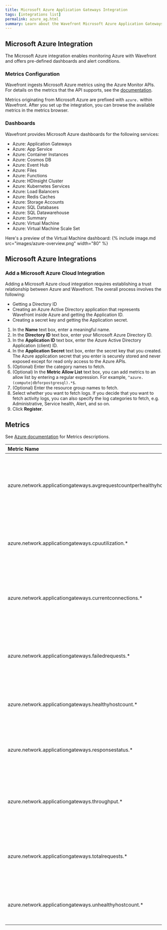 ```yaml
---
title: Microsoft Azure Application Gateways Integration
tags: [integrations list]
permalink: azure_ag.html
summary: Learn about the Wavefront Microsoft Azure Application Gateways Integration.
---
```

## Microsoft Azure Integration

The Microsoft Azure integration enables monitoring Azure with Wavefront and offers pre-defined dashboards and alert conditions. 

### Metrics Configuration
Wavefront ingests Microsoft Azure metrics using the Azure Monitor APIs. For details on the metrics that the API supports, see the [documentation](https://docs.microsoft.com/en-us/azure/monitoring-and-diagnostics/monitoring-supported-metrics).

Metrics originating from Microsoft Azure are prefixed with `azure.` within Wavefront. After you set up the integration, you can browse the available metrics in the metrics browser. 

### Dashboards

Wavefront provides Microsoft Azure dashboards for the following services:

- Azure: Application Gateways
- Azure: App Service
- Azure: Container Instances
- Azure: Cosmos DB
- Azure: Event Hub
- Azure: Files
- Azure: Functions
- Azure: HDInsight Cluster
- Azure: Kubernetes Services
- Azure: Load Balancers
- Azure: Redis Caches
- Azure: Storage Accounts
- Azure: SQL Databases
- Azure: SQL Datawarehouse
- Azure: Summary
- Azure: Virtual Machine
- Azure: Virtual Machine Scale Set

Here's a preview of the Virtual Machine dashboard:
{% include image.md src="images/azure-overview.png" width="80" %}

## Microsoft Azure Integrations



### Add a Microsoft Azure Cloud Integration

Adding a Microsoft Azure cloud integration requires establishing a trust relationship between Azure and Wavefront. The overall process involves the following:

* Getting a Directory ID
* Creating an Azure Active Directory application that represents Wavefront inside Azure and getting the Application ID.
* Creating a secret key and getting the Application secret.

1. In the **Name** text box, enter a meaningful name.
2. In the **Directory ID** text box, enter your Microsoft Azure Directory ID.
3. In the **Application ID** text box, enter the Azure Active Directory Application (client) ID.
4. In the **Application Secret** text box, enter the secret key that you created. 
   The Azure application secret that you enter is securely stored and never exposed except for read only access to the Azure APIs.
5. (Optional) Enter the category names to fetch.
6. (Optional) In the **Metric Allow List** text box, you can add metrics to an allow list by entering a regular expression. For example, <code>^azure.(compute|dbforpostgresql).*$</code>.
7. (Optional) Enter the resource group names to fetch.
8. Select whether you want to fetch logs. 
   If you decide that you want to fetch activity logs, you can also specify the log categories to fetch, e.g. Administrative, Service health, Alert, and so on.
9. Click **Register**.








## Metrics

See [Azure documentation](https://docs.microsoft.com/en-us/azure/azure-monitor/platform/metrics-supported) for Metrics descriptions.  

|Metric Name|Description|
| :--- | :--- |
|azure.network.applicationgateways.avgrequestcountperhealthyhost.*| Average request count per minute per healthy backend host in a pool. <br/>Statistics: count|
|azure.network.applicationgateways.cpuutilization.*| Current CPU utilization of the Application Gateway. <br/>Statistics: count|
|azure.network.applicationgateways.currentconnections.*| Count of current connections established with Application Gateway. <br/>Statistics: count|
|azure.network.applicationgateways.failedrequests.*| Count of failed requests that Application Gateway has served. <br/>Statistics: count|
|azure.network.applicationgateways.healthyhostcount.*| Number of healthy backend hosts. <br/>Statistics: count|
|azure.network.applicationgateways.responsestatus.*| HTTP response status returned by Application Gateway. <br/>Statistics: count|
|azure.network.applicationgateways.throughput.*| Number of bytes per second the Application Gateway has served. <br/>Statistics: count|
|azure.network.applicationgateways.totalrequests.*| Count of successful requests that Application Gateway has served. <br/>Statistics: count|
|azure.network.applicationgateways.unhealthyhostcount.*| Number of unhealthy backend hosts. <br/>Statistics: count|

